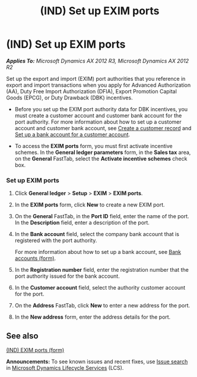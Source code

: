 ﻿---
title: (IND) Set up EXIM ports
TOCTitle: (IND) Set up EXIM ports
ms:assetid: d96db641-4d7c-439e-b034-f00e24ae6066
ms:mtpsurl: https://technet.microsoft.com/en-us/library/JJ664931(v=AX.60)
ms:contentKeyID: 49386260
ms.date: 04/18/2014
mtps_version: v=AX.60
f1_keywords:
- (IND)
- india
- EXIM
- EXIM ports
- set up EXIM
---

# (IND) Set up EXIM ports 


_**Applies To:** Microsoft Dynamics AX 2012 R3, Microsoft Dynamics AX 2012 R2_

Set up the export and import (EXIM) port authorities that you reference in export and import transactions when you apply for Advanced Authorization (AA), Duty Free Import Authorization (DFIA), Export Promotion Capital Goods (EPCG), or Duty Drawback (DBK) incentives.

  - Before you set up the EXIM port authority data for DBK incentives, you must create a customer account and customer bank account for the port authority. For more information about how to set up a customer account and customer bank account, see [Create a customer record](create-a-customer-record.md) and [Set up a bank account for a customer account](set-up-a-bank-account-for-a-customer-account.md).

  - To access the **EXIM ports** form, you must first activate incentive schemes. In the **General ledger parameters** form, in the **Sales tax** area, on the **General** FastTab, select the **Activate incentive schemes** check box.

### Set up EXIM ports

1.  Click **General ledger** \> **Setup** \> **EXIM** \> **EXIM ports**.

2.  In the **EXIM ports** form, click **New** to create a new EXIM port.

3.  On the **General** FastTab, in the **Port ID** field, enter the name of the port. In the **Description** field, enter a description of the port.

4.  In the **Bank account** field, select the company bank account that is registered with the port authority.
    
    For more information about how to set up a bank account, see [Bank accounts (form)](https://technet.microsoft.com/en-us/library/aa587660\(v=ax.60\)).

5.  In the **Registration number** field, enter the registration number that the port authority issued for the bank account.

6.  In the **Customer account** field, select the authority customer account for the port.

7.  On the **Address** FastTab, click **New** to enter a new address for the port.

8.  In the **New address** form, enter the address details for the port.

## See also

[(IND) EXIM ports (form)](https://technet.microsoft.com/en-us/library/jj677922\(v=ax.60\))

  
**Announcements:** To see known issues and recent fixes, use [Issue search](http://go.microsoft.com/fwlink/?linkid=389258) in [Microsoft Dynamics Lifecycle Services](http://go.microsoft.com/fwlink/?linkid=306505) (LCS).

